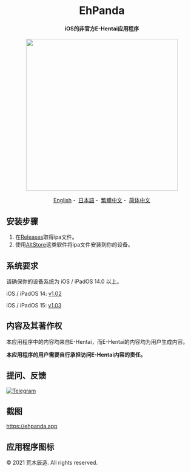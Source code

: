 <h1 align="center">EhPanda</h1>

<h4 align="center">iOS的非官方E-Hentai应用程序</h4>

<p align="center">
<img src="https://user-images.githubusercontent.com/31207151/105609404-0acbff00-5de4-11eb-9e88-f3c6e0ba9d44.png" width="400"></img>
</p>

<p align="center">
  <a href="/README.md">English</a>・
  <a href="/README.jpn.md">日本語</a>・
  <a href="/README.cht.md">繁體中文</a>・
  <a href="/README.chs.md">简体中文</a>
</p>

## 安装步骤
1. 在[Releases](https://github.com/arakitatsuzou/EhPanda/releases)取得ipa文件。
2. 使用[AltStore](https://altstore.io)这类软件将ipa文件安装到你的设备。

## 系统要求
请确保你的设备系统为 iOS / iPadOS 14.0 以上。

iOS / iPadOS 14: [v1.02](https://github.com/tatsuz0u/EhPanda/releases/tag/v1.0.2_b50)

iOS / iPadOS 15: [v1.03](https://github.com/tatsuz0u/EhPanda/releases/latest)

## 内容及其著作权
本应用程序中的内容均来自E-Hentai，而E-Hentai的内容均为用户生成内容。

**本应用程序的用户需要自行承担访问E-Hentai内容的责任。**

## 提问、反馈
[![Telegram](https://img.shields.io/badge/chat-Telegram-blue.svg)](https://t.me/ehpanda)

## 截图
https://ehpanda.app

## 应用程序图标
© 2021 荒木辰造. All rights reserved.

